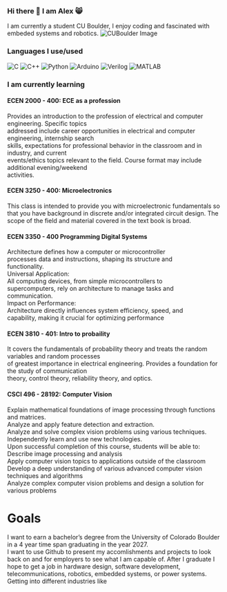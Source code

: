 ### Hi there 👋 I  am Alex 😸
I am currently a student CU Boulder, I enjoy coding and fascinated with embeded systems and robotics.
![CUBoulder Image](https://www.cu.edu/sites/default/files/cu-standalone.png)

### Languages I use/used
![C](https://img.shields.io/badge/Code-C-blue?logo=c)
![C++](https://img.shields.io/badge/Code-C++-blue?logo=cplusplus)
![Python](https://img.shields.io/badge/Code-Python-yellow?logo=python)
![Arduino](https://img.shields.io/badge/Hardware-Arduino-00979D?logo=arduino&logoColor=white)
![Verilog](https://img.shields.io/badge/HDL-Verilog-red)
![MATLAB](https://img.shields.io/badge/Tool-MATLAB-orange?logo=mathworks)


### I am currently learning
#### ECEN 2000 - 400: ECE as a profession 
Provides an introduction to the profession of electrical and computer engineering. Specific topics  
addressed include career opportunities in electrical and computer engineering, internship search  
skills, expectations for professional behavior in the classroom and in industry, and current  
events/ethics topics relevant to the field. Course format may include additional evening/weekend  
activities.
####  ECEN 3250 - 400: Microelectronics
This class is intended to provide you with microelectronic fundamentals so that you have background in discrete and/or integrated circuit design. The scope of the field and material covered in the text book is broad.

####  ECEN 3350 - 400 Programming Digital Systems
Architecture defines how a computer or microcontroller  
processes data and instructions, shaping its structure and  
functionality.  
Universal Application:  
All computing devices, from simple microcontrollers to  
supercomputers, rely on architecture to manage tasks and  
communication.  
Impact on Performance:  
Architecture directly influences system efficiency, speed, and  
capability, making it crucial for optimizing performance

#### ECEN 3810 - 401: Intro to probaility

It covers the fundamentals of probability theory and treats the random variables and random processes  
of greatest importance in electrical engineering.  Provides a foundation for the study of communication  
theory, control theory, reliability theory, and optics.

#### CSCI 496 - 28192: Computer Vision
Explain mathematical foundations of image processing through functions and matrices.  
Analyze and apply feature detection and extraction.  
Analyze and solve complex vision problems using various techniques.  
Independently learn and use new technologies.  
Upon successful completion of this course, students will be able to:  
Describe image processing and analysis  
Apply computer vision topics to applications outside of the classroom  
Develop a deep understanding of various advanced computer vision techniques and algorithms  
Analyze complex computer vision problems and design a solution for various problems

# Goals

I want to earn a bachelor’s degree from the University of Colorado Boulder in a 4 year time span graduating in the year 2027.  
I want to use Github to present my accomlishments and projects to look back on and for employers to see what I am capable of.
After I graduate I hope to get a job in hardware design, software development, telecommunications, robotics, embedded systems, or power systems. Getting into different industries like 

